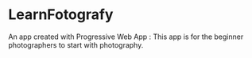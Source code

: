 # LearnFotografy
An app created with Progressive Web App : This app is for the beginner photographers to start with photography.
